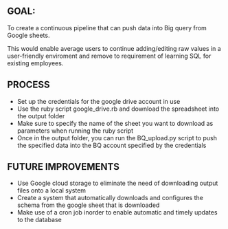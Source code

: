 <h2><strong>GOAL:</strong></h2>

To create a continuous pipeline that can push data into Big query from Google sheets.

This would enable average users to continue adding/editing raw values in a user-friendly enviroment and remove to requirement of learning SQL for existing employees.

<h2><strong>PROCESS</strong></h2>

- Set up the credentials for the google drive account in use
- Use the ruby script google_drive.rb and download the spreadsheet into the output folder
- Make sure to specify the name of the sheet you want to download as parameters when running the ruby script
- Once in the output folder, you can run the BQ_upload.py script to push the specified data into the BQ account specified by the credentials

<h2><strong>FUTURE IMPROVEMENTS</strong></h2>

- Use Google cloud storage to eliminate the need of downloading output files onto a local system
- Create a system that automatically downloads and configures the schema from the google sheet that is downloaded
- Make use of a cron job inorder to enable automatic and timely updates to the database
